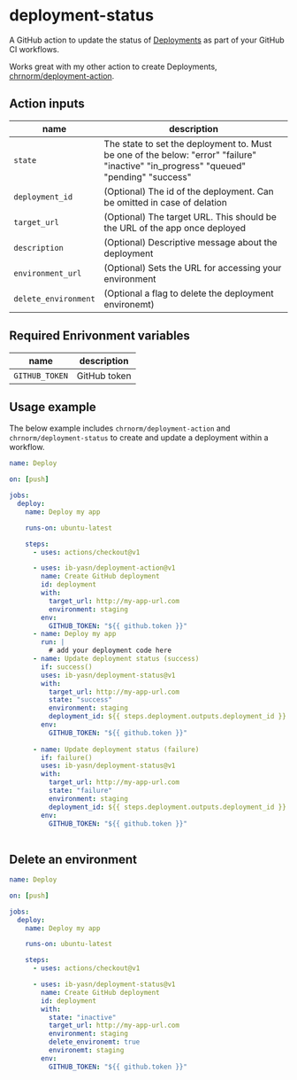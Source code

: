 # deployment-status

A GitHub action to update the status of [Deployments](https://developer.github.com/v3/repos/deployments/) as part of your GitHub CI workflows.

Works great with my other action to create Deployments, [chrnorm/deployment-action](https://github.com/chrnorm/deployment-action).

## Action inputs

| name              | description                                                                                                                           |
| ----------------- | ------------------------------------------------------------------------------------------------------------------------------------- |
| `state`           | The state to set the deployment to. Must be one of the below: "error" "failure" "inactive" "in_progress" "queued" "pending" "success" |
| `deployment_id`      | (Optional) The id of the deployment. Can be omitted in case of delation                                                         |
| `target_url`      | (Optional) The target URL. This should be the URL of the app once deployed                                                            |
| `description`     | (Optional) Descriptive message about the deployment                                                                                   |
| `environment_url` | (Optional) Sets the URL for accessing your environment                                                                                |
| `delete_environment`   | (Optional a flag to delete the deployment environemt)                                                                            |


## Required Enrivonment variables

| name            | description                                            |
| --------------- | ------------------------------------------------------ |
| `GITHUB_TOKEN` | GitHub token |

## Usage example

The below example includes `chrnorm/deployment-action` and `chrnorm/deployment-status` to create and update a deployment within a workflow.


```yaml
name: Deploy

on: [push]

jobs:
  deploy:
    name: Deploy my app

    runs-on: ubuntu-latest

    steps:
      - uses: actions/checkout@v1

      - uses: ib-yasn/deployment-action@v1
        name: Create GitHub deployment
        id: deployment
        with:
          target_url: http://my-app-url.com
          environment: staging
        env:
          GITHUB_TOKEN: "${{ github.token }}"
      - name: Deploy my app
        run: |
          # add your deployment code here
      - name: Update deployment status (success)
        if: success()
        uses: ib-yasn/deployment-status@v1
        with:
          target_url: http://my-app-url.com
          state: "success"
          environment: staging
          deployment_id: ${{ steps.deployment.outputs.deployment_id }}
        env:
          GITHUB_TOKEN: "${{ github.token }}"
          
      - name: Update deployment status (failure)
        if: failure()
        uses: ib-yasn/deployment-status@v1
        with:
          target_url: http://my-app-url.com
          state: "failure"
          environment: staging
          deployment_id: ${{ steps.deployment.outputs.deployment_id }}
        env:
          GITHUB_TOKEN: "${{ github.token }}"
         
```
## Delete an environment

```yaml
name: Deploy

on: [push]

jobs:
  deploy:
    name: Deploy my app

    runs-on: ubuntu-latest

    steps:
      - uses: actions/checkout@v1

      - uses: ib-yasn/deployment-status@v1
        name: Create GitHub deployment
        id: deployment
        with:
          state: "inactive"
          target_url: http://my-app-url.com
          environment: staging
          delete_environemt: true
          environemt: staging
        env:
          GITHUB_TOKEN: "${{ github.token }}"
